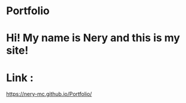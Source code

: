 # Portfolio
# Hi! My name is Nery and this is my site!

# Link : 
https://nery-mc.github.io/Portfolio/
